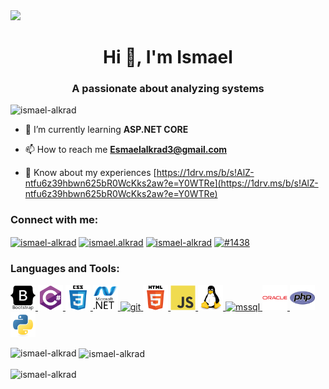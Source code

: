 <img src="[https://www.careergirls.org/wp-content/uploads/2015/06/Computer_Programmer1920X10180-1280x720.jpg](https://www.springboard.com/blog/wp-content/uploads/2019/07/sb-blog-programming.png)">
<h1 align="center">Hi 👋, I'm Ismael</h1>
<h3 align="center">A passionate about analyzing systems</h3>

<p align="left"> <img src="https://komarev.com/ghpvc/?username=ismael-alkrad&label=Profile%20views&color=0e75b6&style=flat" alt="ismael-alkrad" /> </p>

- 🌱 I’m currently learning **ASP.NET CORE**

- 📫 How to reach me **Esmaelalkrad3@gmail.com**

- 📄 Know about my experiences [https://1drv.ms/b/s!AlZ-ntfu6z39hbwn625bR0WcKks2aw?e=Y0WTRe](https://1drv.ms/b/s!AlZ-ntfu6z39hbwn625bR0WcKks2aw?e=Y0WTRe)

<h3 align="left">Connect with me:</h3>
<p align="left">
<a href="https://linkedin.com/in/ismael-alkrad" target="blank"><img align="center" src="https://raw.githubusercontent.com/rahuldkjain/github-profile-readme-generator/master/src/images/icons/Social/linked-in-alt.svg" alt="ismael-alkrad" height="30" width="40" /></a>
<a href="https://fb.com/ismael.alkrad" target="blank"><img align="center" src="https://raw.githubusercontent.com/rahuldkjain/github-profile-readme-generator/master/src/images/icons/Social/facebook.svg" alt="ismael.alkrad" height="30" width="40" /></a>
<a href="https://instagram.com/ismael-alkrad" target="blank"><img align="center" src="https://raw.githubusercontent.com/rahuldkjain/github-profile-readme-generator/master/src/images/icons/Social/instagram.svg" alt="ismael-alkrad" height="30" width="40" /></a>
<a href="https://discord.gg/#1438" target="blank"><img align="center" src="https://raw.githubusercontent.com/rahuldkjain/github-profile-readme-generator/master/src/images/icons/Social/discord.svg" alt="#1438" height="30" width="40" /></a>
</p>

<h3 align="left">Languages and Tools:</h3>
<p align="left"> <a href="https://getbootstrap.com" target="_blank" rel="noreferrer"> <img src="https://raw.githubusercontent.com/devicons/devicon/master/icons/bootstrap/bootstrap-plain-wordmark.svg" alt="bootstrap" width="40" height="40"/> </a> <a href="https://www.w3schools.com/cs/" target="_blank" rel="noreferrer"> <img src="https://raw.githubusercontent.com/devicons/devicon/master/icons/csharp/csharp-original.svg" alt="csharp" width="40" height="40"/> </a> <a href="https://www.w3schools.com/css/" target="_blank" rel="noreferrer"> <img src="https://raw.githubusercontent.com/devicons/devicon/master/icons/css3/css3-original-wordmark.svg" alt="css3" width="40" height="40"/> </a> <a href="https://dotnet.microsoft.com/" target="_blank" rel="noreferrer"> <img src="https://raw.githubusercontent.com/devicons/devicon/master/icons/dot-net/dot-net-original-wordmark.svg" alt="dotnet" width="40" height="40"/> </a> <a href="https://git-scm.com/" target="_blank" rel="noreferrer"> <img src="https://www.vectorlogo.zone/logos/git-scm/git-scm-icon.svg" alt="git" width="40" height="40"/> </a> <a href="https://www.w3.org/html/" target="_blank" rel="noreferrer"> <img src="https://raw.githubusercontent.com/devicons/devicon/master/icons/html5/html5-original-wordmark.svg" alt="html5" width="40" height="40"/> </a> <a href="https://developer.mozilla.org/en-US/docs/Web/JavaScript" target="_blank" rel="noreferrer"> <img src="https://raw.githubusercontent.com/devicons/devicon/master/icons/javascript/javascript-original.svg" alt="javascript" width="40" height="40"/> </a> <a href="https://www.linux.org/" target="_blank" rel="noreferrer"> <img src="https://raw.githubusercontent.com/devicons/devicon/master/icons/linux/linux-original.svg" alt="linux" width="40" height="40"/> </a> <a href="https://www.microsoft.com/en-us/sql-server" target="_blank" rel="noreferrer"> <img src="https://www.svgrepo.com/show/303229/microsoft-sql-server-logo.svg" alt="mssql" width="40" height="40"/> </a> <a href="https://www.oracle.com/" target="_blank" rel="noreferrer"> <img src="https://raw.githubusercontent.com/devicons/devicon/master/icons/oracle/oracle-original.svg" alt="oracle" width="40" height="40"/> </a> <a href="https://www.php.net" target="_blank" rel="noreferrer"> <img src="https://raw.githubusercontent.com/devicons/devicon/master/icons/php/php-original.svg" alt="php" width="40" height="40"/> </a> <a href="https://www.python.org" target="_blank" rel="noreferrer"> <img src="https://raw.githubusercontent.com/devicons/devicon/master/icons/python/python-original.svg" alt="python" width="40" height="40"/> </a> </p>

<p><img align="left" src="https://github-readme-stats.vercel.app/api/top-langs?username=ismael-alkrad&show_icons=true&locale=en&layout=compact" alt="ismael-alkrad" /></p>

<p>&nbsp;<img align="center" src="https://github-readme-stats.vercel.app/api?username=ismael-alkrad&show_icons=true&locale=en" alt="ismael-alkrad" /></p>

<p><img align="center" src="https://github-readme-streak-stats.herokuapp.com/?user=ismael-alkrad&" alt="ismael-alkrad" /></p>

